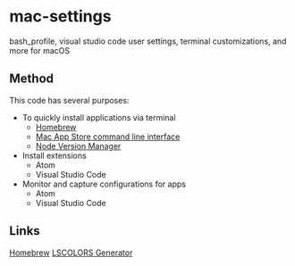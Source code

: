 # mac-settings

bash_profile, visual studio code user settings, terminal customizations, and
more for macOS

## Method

This code has several purposes:

-   To quickly install applications via terminal
    -   [Homebrew](https://brew.sh/)
    -   [Mac App Store command line interface](https://github.com/mas-cli/mas)
    -   [Node Version Manager](https://github.com/creationix/nvm)
-   Install extensions
    -   Atom
    -   Visual Studio Code
-   Monitor and capture configurations for apps
    -   Atom
    -   Visual Studio Code

## Links

[Homebrew](https://brew.sh/)
[LSCOLORS Generator](https://geoff.greer.fm/lscolors/)
